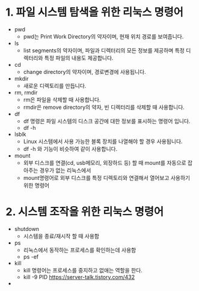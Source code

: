 # 1. 파일 시스템 탐색을 위한 리눅스 명령어

* pwd 
  * pwd는 Print Work Directory의 약자이며, 현재 위치 경로를 보여줍니다.
* ls
  * list segments의 약자이며,  파일과 디렉터리의 모든 정보를 제공하며 특정 디렉터리와 특정 파일의 내용도 제공합니다. 
* cd
  * change directory의 약자이며, 경로변경에 사용됩니다.
* mkdir
  * 새로운 디렉토리를 만듭니다.
* rm, rmdir
  * rm은 파일을 삭제할 때 사용합니다.
  * rmdir은 remove directory의 약자, 빈 디렉터리를 삭제할 때 사용합니다.
* df
  * df 명령은 파일 시스템의 디스크 공간에 대한 정보를 표시하는 명령어 입니다.
  * df -h
* lsblk
  * Linux 시스템에서 사용 가능한 블록 장치를 나열해야 할 경우 사용됩니다.
  * df -h 와 기능이 비슷하여 같이 사용합니다.
* mount
  * 외부 디스크를 연결(cd, usb메모리, 외장하드 등) 할 때 mount를 자동으로 잡아주는 경우가 없는 리눅스에서
  * mount명령어로 외부 디스크를 특정 디렉토리와 연결해서 열어보고 사용하기 위한 명령어

# 2. 시스템 조작을 위한 리눅스 명령어

* shutdown
  * 시스템을 종료/재시작 할 때 사용함
* ps
  * 리눅스에서 동작하는 프로세스를 확인하는데 사용함
  * ps -ef
* kill
  * kill 명령어는 프로세스를 중지하고 없애는 역할을 한다.
  * kill -9 PID   https://server-talk.tistory.com/432
* 
